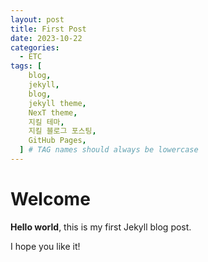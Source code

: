 ```yaml
---
layout: post
title: First Post
date: 2023-10-22
categories:
  - ETC
tags: [
    blog,
    jekyll,
    blog,
    jekyll theme,
    NexT theme,
    지킬 테마,
    지킬 블로그 포스팅,
    GitHub Pages,
  ] # TAG names should always be lowercase
---
```


# Welcome

**Hello world**, this is my first Jekyll blog post.

I hope you like it!

